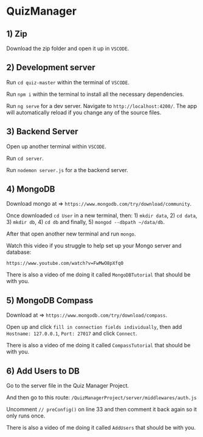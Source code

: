 # QuizManager

## 1) Zip

Download the zip folder and open it up in `VSCODE`.

## 2) Development server

Run `cd quiz-master` within the terminal of `VSCODE`.

Run `npm i` within the terminal to install all the necessary dependencies. 

Run `ng serve` for a dev server. Navigate to `http://localhost:4200/`. The app will automatically reload if you change any of the source files.

## 3) Backend Server 

Open up another terminal within `VSCODE`.

Run `cd server`.

Run `nodemon server.js` for a the backend server.

## 4) MongoDB 

Download mongo at => `https://www.mongodb.com/try/download/community`.

Once downloaded `cd User` in a new terminal, then: 1) `mkdir data`, 2) `cd data`, 3) `mkdir db`, 4) `cd db` and finally, 5) `mongod --dbpath ~/data/db`.

After that open another new terminal and run `mongo`.

Watch this video if you struggle to help set up your Mongo server and database:

`https://www.youtube.com/watch?v=FwMwO8pXfq0`

There is also a video of me doing it called `MongoDBTutorial` that should be with you.

## 5) MongoDB Compass 

Download at => `https://www.mongodb.com/try/download/compass`.

Open up and click `fill in connection fields individually`, then add `Hostname: 127.0.0.1`, `Port: 27017` and click `Connect`. 

There is also a video of me doing it called `CompassTutorial` that should be with you.


## 6) Add Users to DB

Go to the server file in the Quiz Manager Project.

And then go to this route: `/QuizManagerProject/server/middlewares/auth.js`

Uncomment `// preConfig()` on line 33 and then comment it back again so it only runs once. 

There is also a video of me doing it called `AddUsers` that should be with you.









